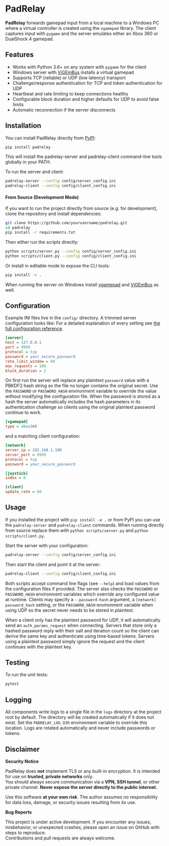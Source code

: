 # PadRelay

**PadRelay** forwards gamepad input from a local machine to a Windows PC where a virtual controller is created using the `vgamepad` library.  The client captures input with `pygame` and the server emulates either an Xbox 360 or DualShock 4 gamepad.

## Features

- Works with Python 3.6+ on any system with `pygame` for the client
- Windows server with [ViGEmBus](https://github.com/ViGEm/ViGEmBus) installs a virtual gamepad
- Supports TCP (reliable) or UDP (low latency) transport
- Challenge/response authentication for TCP and token authentication for UDP
- Heartbeat and rate limiting to keep connections healthy
- Configurable block duration and higher defaults for UDP to avoid false limits
- Automatic reconnection if the server disconnects

## Installation

You can install PadRelay directly from [PyPI](https://pypi.org/project/padrelay/):

```bash
pip install padrelay
```

This will install the padrelay-server and padrelay-client command-line tools globally in your PATH.

To run the server and client:

```bash
padrelay-server --config config/server_config.ini
padrelay-client --config config/client_config.ini
```

#### From Source (Development Mode)

If you want to run the project directly from source (e.g. for development), clone the repository and install dependencies:

```bash
git clone https://github.com/yourusername/padrelay.git
cd padrelay
pip install -r requirements.txt
```

Then either run the scripts directly:

```bash
python scripts/server.py --config config/server_config.ini
python scripts/client.py --config config/client_config.ini
```

Or install in editable mode to expose the CLI tools:

```bash
pip install -e .
```

When running the server on Windows install [vgamepad](https://pypi.org/project/vgamepad/) and
[ViGEmBus](https://github.com/ViGEm/ViGEmBus) as well.

## Configuration

Example INI files live in the `config/` directory.  A trimmed server configuration looks like:
For a detailed explanation of every setting see [the full configuration reference](CONFIGURATION.md).

```ini
[server]
host = 127.0.0.1
port = 9999
protocol = tcp
password = your_secure_password
rate_limit_window = 60
max_requests = 100
block_duration = 2
```

On first run the server will replace any plaintext `password` value with a
PBKDF2 hash string so the file no longer contains the original secret.  Use the
`PASSWORD` or `PASSWORD_HASH` environment variable to override the value without
modifying the configuration file. When the password is stored as a hash the
server automatically includes the hash parameters in its authentication
challenge so clients using the original plaintext password continue to work.

```ini
[vgamepad]
type = xbox360
```

and a matching client configuration:

```ini
[network]
server_ip = 192.168.1.100
server_port = 9999
protocol = tcp
password = your_secure_password

[joystick]
index = 0

[client]
update_rate = 60
```

## Usage

If you installed the project with `pip install -e .` or from PyPI you can use
the `padrelay-server` and `padrelay-client` commands. When running directly from
source replace them with `python scripts/server.py` and
`python scripts/client.py`.

Start the server with your configuration:

```bash
padrelay-server --config config/server_config.ini
```

Then start the client and point it at the server:

```bash
padrelay-client --config config/client_config.ini
```

Both scripts accept command line flags (see `--help`) and load values from the configuration files if provided.
The server also checks the `PASSWORD` or `PASSWORD_HASH` environment variables
which override any configured value at runtime. Clients may specify a
`--password-hash` argument, a `[network] password_hash` setting, or the
`PASSWORD_HASH` environment variable when using UDP so the secret never needs to
be stored in plaintext.

When a client only has the plaintext password for UDP, it will automatically
send an `auth_params_request` when connecting. Servers that store only a hashed
password reply with their salt and iteration count so the client can derive the
same key and authenticate using time‑based tokens. Servers using a plaintext
password simply ignore the request and the client continues with the plaintext
key.

## Testing

To run the unit tests:

```bash
pytest
```

## Logging

All components write logs to a single file in the `logs` directory at the project
root by default. The directory will be created automatically if it does not
exist. Set the ``PADRELAY_LOG_DIR`` environment variable to override this
location. Logs are rotated automatically and never include passwords or tokens.

## Disclaimer

**Security Notice**

PadRelay does **not** implement TLS or any built-in encryption. It is intended for use on **trusted, private networks** only.  
You should always secure communication via a **VPN, SSH tunnel**, or other private channel. **Never expose the server directly to the public internet.**

Use this software **at your own risk**. The author assumes no responsibility for data loss, damage, or security issues resulting from its use.

**Bug Reports**

This project is under active development. If you encounter any issues, misbehavior, or unexpected crashes, please open an issue on GitHub with steps to reproduce.  
Contributions and pull requests are always welcome.
